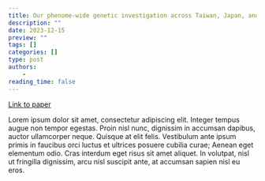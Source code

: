 ```yaml
---
title: Our phenome-wide genetic investigation across Taiwan, Japan, and the UK Biobanks is now published on Cell Genomics
description: ""
date: 2023-12-15
preview: ""
tags: []
categories: []
type: post
authors:
    - 
reading_time: false
---
```


[Link to paper](https://www.sciencedirect.com/science/article/pii/S2666979X23002719?via%3Dihub)

<!--more-->

Lorem ipsum dolor sit amet, consectetur adipiscing elit. Integer tempus augue non tempor egestas. Proin nisl nunc, dignissim in accumsan dapibus, auctor ullamcorper neque. Quisque at elit felis. Vestibulum ante ipsum primis in faucibus orci luctus et ultrices posuere cubilia curae; Aenean eget elementum odio. Cras interdum eget risus sit amet aliquet. In volutpat, nisl ut fringilla dignissim, arcu nisl suscipit ante, at accumsan sapien nisl eu eros.

